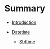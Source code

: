 # Summary

* [Introduction](README.md)

* [Datetime](Datetime/README.md)
  * [Strftime](Datetime/Strftime.md)

